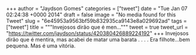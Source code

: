 
+++
author = "Jaydson Gomes"
categories = ["tweet"]
date = "Tue Jan 07 02:24:38 +0000 2014"
draft = false
image = "No media found for this Tweet"
slug = "6e45953a9563bf59b832935ca9143e8a029692ad"
tags = ["tweet"]
title = """Invejosos dirão que é men..."""
tweet = true
tweet_url = "https://twitter.com/jaydson/status/420380426889224192"
+++
Invejosos dirão que é mentira, mas acabei de matar uma barata
.
.
.
.
Era filhote...bem pequena. Mas é uma vitória.
